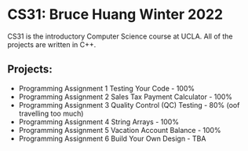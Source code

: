# CS31: Bruce Huang Winter 2022
CS31 is the introductory Computer Science course at UCLA. All of the projects are written in C++.
## Projects:
* Programming Assignment 1 Testing Your Code - 100%
* Programming Assignment 2 Sales Tax Payment Calculator - 100%
* Programming Assignment 3 Quality Control (QC) Testing - 80% (oof travelling too much)
* Programming Assignment 4 String Arrays - 100%
* Programming Assignment 5 Vacation Account Balance - 100%
* Programming Assignment 6 Build Your Own Design - TBA
